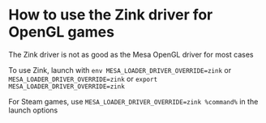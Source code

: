 # How to use the Zink driver for OpenGL games

The Zink driver is not as good as the Mesa OpenGL driver for most cases

To use Zink, launch with `env MESA_LOADER_DRIVER_OVERRIDE=zink` or `MESA_LOADER_DRIVER_OVERRIDE=zink` or `export MESA_LOADER_DRIVER_OVERRIDE=zink`

For Steam games, use `MESA_LOADER_DRIVER_OVERRIDE=zink %command%` in the launch options
